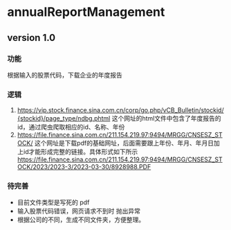 # annualReportManagement
## version 1.0
### 功能
根据输入的股票代码，下载企业的年度报告
### 逻辑
1. https://vip.stock.finance.sina.com.cn/corp/go.php/vCB_Bulletin/stockid/{stockid}/page_type/ndbg.phtml
这个网址的html文件中包含了年度报告的id，通过爬虫爬取相应的id、名称、年份
2. https://file.finance.sina.com.cn/211.154.219.97:9494/MRGG/CNSESZ_STOCK/
    这个网址是下载pdf的基础网址，后面需要跟上年份、年月、年月日加上id才能形成完整的链接。具体形式如下所示
https://file.finance.sina.com.cn/211.154.219.97:9494/MRGG/CNSESZ_STOCK/2023/2023-3/2023-03-30/8928988.PDF
### 待完善
 - 目前文件类型是写死的 pdf
 - 输入股票代码错误，网页请求不到时 抛出异常
 - 根据公司的不同，生成不同文件夹，方便整理。


